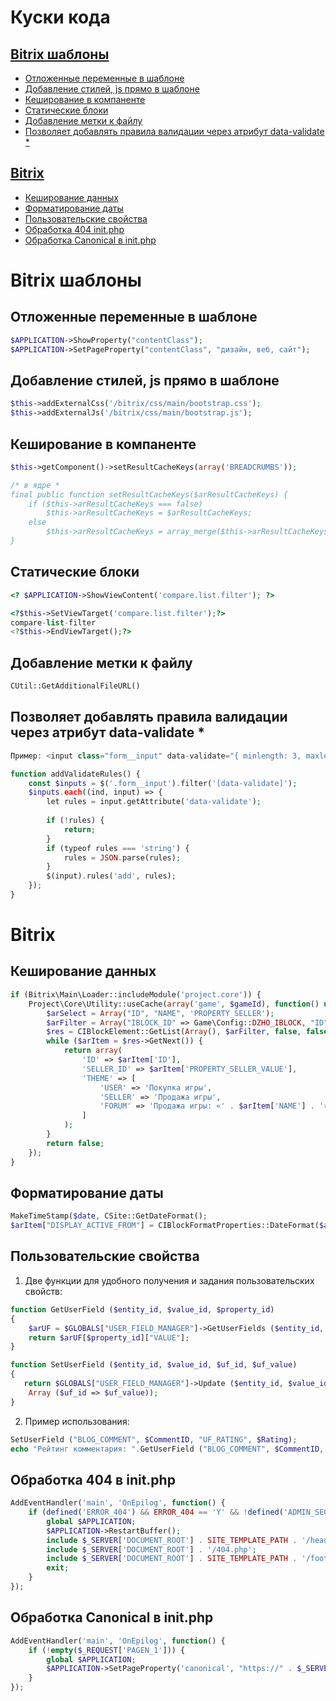 # Куски кода

## [Bitrix шаблоны](#bitrix-шаблоны-1)
- [Отложенные переменные в шаблоне](#Отложенные-переменные-в-шаблоне)
- [Добавление стилей, js прямо в шаблоне](#Добавление-стилей-js-прямо-в-шаблоне)
- [Кеширование в компаненте](#Кеширование-в-компаненте)
- [Статические блоки](#Статические-блоки)
- [Добавление метки к файлу](#Добавление-метки-к-файлу)
- [Позволяет добавлять правила валидации через атрибут data-validate \*](#Позволяет-добавлять-правила-валидации-через-атрибут-data-validate-)

## [Bitrix](#bitrix-1)
- [Кеширование данных](#Кеширование-данных)
- [Форматирование даты](#Форматирование-даты)
- [Пользовательские свойства](#Пользовательские-свойства)
- [Обработка 404 init.php](#Обработка-404-в-initphp)
- [Обработка Canonical в init.php](#Обработка-canonical-в-initphp)


# Bitrix шаблоны

## Отложенные переменные в шаблоне
```php
$APPLICATION->ShowProperty("contentClass");
$APPLICATION->SetPageProperty("contentClass", "дизайн, веб, сайт");
```
## Добавление стилей, js прямо в шаблоне
```php
$this->addExternalCss('/bitrix/css/main/bootstrap.css');
$this->addExternalJs('/bitrix/css/main/bootstrap.js');
```

## Кеширование в компаненте
```php
$this->getComponent()->setResultCacheKeys(array('BREADCRUMBS'));

/* в ядре *
final public function setResultCacheKeys($arResultCacheKeys) {
    if ($this->arResultCacheKeys === false)
        $this->arResultCacheKeys = $arResultCacheKeys;
    else
        $this->arResultCacheKeys = array_merge($this->arResultCacheKeys, $arResultCacheKeys);
}
```

## Статические блоки
```php
<? $APPLICATION->ShowViewContent('compare.list.filter'); ?>

<?$this->SetViewTarget('compare.list.filter');?>
compare-list-filter
<?$this->EndViewTarget();?>
```

## Добавление метки к файлу
```php
CUtil::GetAdditionalFileURL()
```

## Позволяет добавлять правила валидации через атрибут data-validate *
```php
Пример: <input class="form__input" data-validate="{ minlength: 3, maxlength: 10 } >"

function addValidateRules() {
    const $inputs = $('.form__input').filter('[data-validate]');
    $inputs.each((ind, input) => {
        let rules = input.getAttribute('data-validate');
        
        if (!rules) {
            return;
        }
        if (typeof rules === 'string') {
            rules = JSON.parse(rules);
        }
        $(input).rules('add', rules);
    });
}
```

# Bitrix

## Кеширование данных
```php
if (Bitrix\Main\Loader::includeModule('project.core')) {
    Project\Core\Utility::useCache(array('game', $gameId), function() use($gameId) {
        $arSelect = Array("ID", "NAME", 'PROPERTY_SELLER');
        $arFilter = Array("IBLOCK_ID" => Game\Config::DZHO_IBLOCK, "ID" => $gameId);
        $res = CIBlockElement::GetList(Array(), $arFilter, false, false, $arSelect);
        while ($arItem = $res->GetNext()) {
            return array(
                'ID' => $arItem['ID'],
                'SELLER_ID' => $arItem['PROPERTY_SELLER_VALUE'],
                'THEME' => [
                    'USER' => 'Покупка игры',
                    'SELLER' => 'Продажа игры',
                    'FORUM' => 'Продажа игры: «' . $arItem['NAME'] . '»'
                ]
            );
        }
        return false;
    });
}
```

## Форматирование даты
```php
MakeTimeStamp($date, CSite::GetDateFormat();
$arItem["DISPLAY_ACTIVE_FROM"] = CIBlockFormatProperties::DateFormat($arParams["ACTIVE_DATE_FORMAT"], MakeTimeStamp($arItem["ACTIVE_FROM"], CSite::GetDateFormat()));
```

## Пользовательские свойства
1. Две функции для удобного получения и задания пользовательских свойств:
```php
function GetUserField ($entity_id, $value_id, $property_id)
{
	$arUF = $GLOBALS["USER_FIELD_MANAGER"]->GetUserFields ($entity_id, $value_id);
	return $arUF[$property_id]["VALUE"];
}

function SetUserField ($entity_id, $value_id, $uf_id, $uf_value)
{
   return $GLOBALS["USER_FIELD_MANAGER"]->Update ($entity_id, $value_id,
	Array ($uf_id => $uf_value));
}
```
2. Пример использования:
```php
SetUserField ("BLOG_COMMENT", $CommentID, "UF_RATING", $Rating);
echo "Рейтинг комментария: ".GetUserField ("BLOG_COMMENT", $CommentID, "UF_RATING");
````


## Обработка 404 в init.php
```php
AddEventHandler('main', 'OnEpilog', function() {
    if (defined('ERROR_404') && ERROR_404 == 'Y' && !defined('ADMIN_SECTION')) {
        global $APPLICATION;
        $APPLICATION->RestartBuffer();
        include $_SERVER['DOCUMENT_ROOT'] . SITE_TEMPLATE_PATH . '/header.php';
        include $_SERVER['DOCUMENT_ROOT'] . '/404.php';
        include $_SERVER['DOCUMENT_ROOT'] . SITE_TEMPLATE_PATH . '/footer.php';
        exit;
    }
});
```

## Обработка Canonical в init.php
```php
AddEventHandler('main', 'OnEpilog', function() {
    if (!empty($_REQUEST['PAGEN_1'])) {
        global $APPLICATION;
        $APPLICATION->SetPageProperty('canonical', "https://" . $_SERVER["HTTP_HOST"] . $APPLICATION->GetCurPage());
    }
});
```

